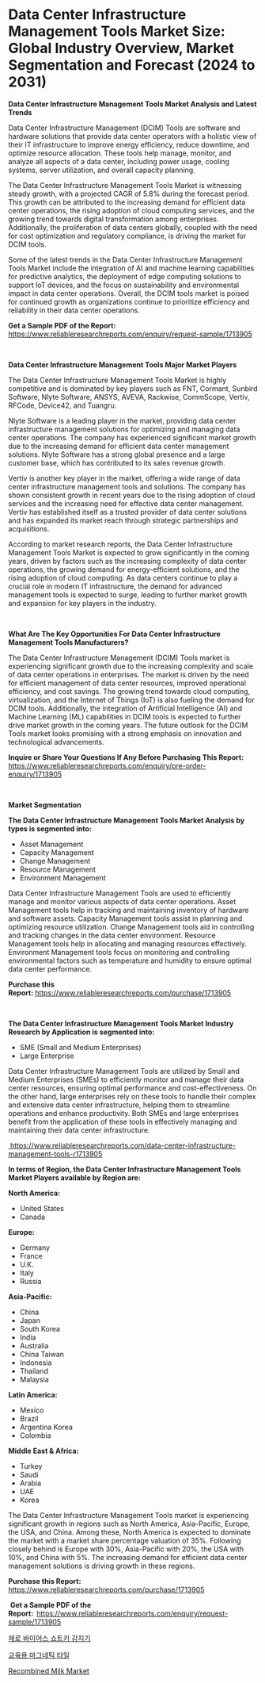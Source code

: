 <p><h1>Data Center Infrastructure Management Tools Market Size: Global Industry Overview, Market Segmentation and Forecast (2024 to 2031)</h1></p><p><strong>Data Center Infrastructure Management Tools Market Analysis and Latest Trends</strong></p>
<p><p>Data Center Infrastructure Management (DCIM) Tools are software and hardware solutions that provide data center operators with a holistic view of their IT infrastructure to improve energy efficiency, reduce downtime, and optimize resource allocation. These tools help manage, monitor, and analyze all aspects of a data center, including power usage, cooling systems, server utilization, and overall capacity planning.</p><p>The Data Center Infrastructure Management Tools Market is witnessing steady growth, with a projected CAGR of 5.8% during the forecast period. This growth can be attributed to the increasing demand for efficient data center operations, the rising adoption of cloud computing services, and the growing trend towards digital transformation among enterprises. Additionally, the proliferation of data centers globally, coupled with the need for cost optimization and regulatory compliance, is driving the market for DCIM tools.</p><p>Some of the latest trends in the Data Center Infrastructure Management Tools Market include the integration of AI and machine learning capabilities for predictive analytics, the deployment of edge computing solutions to support IoT devices, and the focus on sustainability and environmental impact in data center operations. Overall, the DCIM tools market is poised for continued growth as organizations continue to prioritize efficiency and reliability in their data center operations.</p></p>
<p><strong>Get a Sample PDF of the Report:&nbsp;</strong> <a href="https://www.reliableresearchreports.com/enquiry/request-sample/1713905">https://www.reliableresearchreports.com/enquiry/request-sample/1713905</a></p>
<p>&nbsp;</p>
<p><strong>Data Center Infrastructure Management Tools Major Market Players</strong></p>
<p><p>The Data Center Infrastructure Management Tools Market is highly competitive and is dominated by key players such as FNT, Cormant, Sunbird Software, Nlyte Software, ANSYS, AVEVA, Rackwise, CommScope, Vertiv, RFCode, Device42, and Tuangru.</p><p>Nlyte Software is a leading player in the market, providing data center infrastructure management solutions for optimizing and managing data center operations. The company has experienced significant market growth due to the increasing demand for efficient data center management solutions. Nlyte Software has a strong global presence and a large customer base, which has contributed to its sales revenue growth.</p><p>Vertiv is another key player in the market, offering a wide range of data center infrastructure management tools and solutions. The company has shown consistent growth in recent years due to the rising adoption of cloud services and the increasing need for effective data center management. Vertiv has established itself as a trusted provider of data center solutions and has expanded its market reach through strategic partnerships and acquisitions.</p><p>According to market research reports, the Data Center Infrastructure Management Tools Market is expected to grow significantly in the coming years, driven by factors such as the increasing complexity of data center operations, the growing demand for energy-efficient solutions, and the rising adoption of cloud computing. As data centers continue to play a crucial role in modern IT infrastructure, the demand for advanced management tools is expected to surge, leading to further market growth and expansion for key players in the industry.</p></p>
<p>&nbsp;</p>
<p><strong>What Are The Key Opportunities For Data Center Infrastructure Management Tools Manufacturers?</strong></p>
<p><p>The Data Center Infrastructure Management (DCIM) Tools market is experiencing significant growth due to the increasing complexity and scale of data center operations in enterprises. The market is driven by the need for efficient management of data center resources, improved operational efficiency, and cost savings. The growing trend towards cloud computing, virtualization, and the Internet of Things (IoT) is also fueling the demand for DCIM tools. Additionally, the integration of Artificial Intelligence (AI) and Machine Learning (ML) capabilities in DCIM tools is expected to further drive market growth in the coming years. The future outlook for the DCIM Tools market looks promising with a strong emphasis on innovation and technological advancements.</p></p>
<p><strong>Inquire or Share Your Questions If Any Before Purchasing This Report:</strong> <a href="https://www.reliableresearchreports.com/enquiry/pre-order-enquiry/1713905">https://www.reliableresearchreports.com/enquiry/pre-order-enquiry/1713905</a></p>
<p>&nbsp;</p>
<p><strong>Market Segmentation</strong></p>
<p><strong>The Data Center Infrastructure Management Tools Market Analysis by types is segmented into:</strong></p>
<p><ul><li>Asset Management</li><li>Capacity Management</li><li>Change Management</li><li>Resource Management</li><li>Environment Management</li></ul></p>
<p><p>Data Center Infrastructure Management Tools are used to efficiently manage and monitor various aspects of data center operations. Asset Management tools help in tracking and maintaining inventory of hardware and software assets. Capacity Management tools assist in planning and optimizing resource utilization. Change Management tools aid in controlling and tracking changes in the data center environment. Resource Management tools help in allocating and managing resources effectively. Environment Management tools focus on monitoring and controlling environmental factors such as temperature and humidity to ensure optimal data center performance.</p></p>
<p><strong>Purchase this Report:&nbsp;</strong><a href="https://www.reliableresearchreports.com/purchase/1713905">https://www.reliableresearchreports.com/purchase/1713905</a></p>
<p>&nbsp;</p>
<p><strong>The Data Center Infrastructure Management Tools Market Industry Research by Application is segmented into:</strong></p>
<p><ul><li>SME (Small and Medium Enterprises)</li><li>Large Enterprise</li></ul></p>
<p><p>Data Center Infrastructure Management Tools are utilized by Small and Medium Enterprises (SMEs) to efficiently monitor and manage their data center resources, ensuring optimal performance and cost-effectiveness. On the other hand, large enterprises rely on these tools to handle their complex and extensive data center infrastructure, helping them to streamline operations and enhance productivity. Both SMEs and large enterprises benefit from the application of these tools in effectively managing and maintaining their data center infrastructure.</p></p>
<p><a href="https://www.reliableresearchreports.com/data-center-infrastructure-management-tools-r1713905">&nbsp;https://www.reliableresearchreports.com/data-center-infrastructure-management-tools-r1713905</a></p>
<p><strong>In terms of Region, the Data Center Infrastructure Management Tools Market Players available by Region are:</strong></p>
<p>
    <p> <strong> North America: </strong>
        <ul>
            <li>United States</li>
            <li>Canada</li>
        </ul>
        </p> 
    <p> <strong> Europe: </strong>
        <ul>
            <li>Germany</li>
            <li>France</li>
            <li>U.K.</li>
            <li>Italy</li>
            <li>Russia</li>
        </ul>
        </p> 
    <p> <strong> Asia-Pacific: </strong>
        <ul>
            <li>China</li>
            <li>Japan</li>
            <li>South Korea</li>
            <li>India</li>
            <li>Australia</li>
            <li>China Taiwan</li>
            <li>Indonesia</li>
            <li>Thailand</li>
            <li>Malaysia</li>
        </ul>
        </p> 
    <p> <strong> Latin America: </strong>
        <ul>
            <li>Mexico</li>
            <li>Brazil</li>
            <li>Argentina Korea</li>
            <li>Colombia</li>
        </ul>
        </p> 
    <p> <strong> Middle East & Africa: </strong>
        <ul>
            <li>Turkey</li>
            <li>Saudi</li>
            <li>Arabia</li>
            <li>UAE</li>
            <li>Korea</li>
        </ul>
    </p>
    </p>
<p><p>The Data Center Infrastructure Management Tools market is experiencing significant growth in regions such as North America, Asia-Pacific, Europe, the USA, and China. Among these, North America is expected to dominate the market with a market share percentage valuation of 35%. Following closely behind is Europe with 30%, Asia-Pacific with 20%, the USA with 10%, and China with 5%. The increasing demand for efficient data center management solutions is driving growth in these regions.</p></p>
<p><strong>Purchase this Report: </strong><a href="https://www.reliableresearchreports.com/purchase/1713905">https://www.reliableresearchreports.com/purchase/1713905</a></p>
<p>&nbsp;<strong>Get a Sample PDF of the Report:&nbsp;&nbsp;</strong><a href="https://www.reliableresearchreports.com/enquiry/request-sample/1713905">https://www.reliableresearchreports.com/enquiry/request-sample/1713905</a></p>
<p><strong></strong></p>
<p><p><a href="https://medium.com/@thadnader1941/%EC%A0%9C%EB%A1%9C-%EB%B0%94%EC%9D%B4%EC%96%B4%EC%8A%A4-%EC%87%BC%ED%8A%B8%ED%82%A4-%ED%83%90%EC%A7%80%EA%B8%B0-%EC%8B%9C%EC%9E%A5-%EC%9C%A0%ED%98%95-%EC%9D%91%EC%9A%A9-%EB%B0%8F-%EC%A7%80%EB%A6%AC%EC%97%90-%EB%8C%80%ED%95%9C-%ED%8F%AC%EA%B4%84%EC%A0%81-%ED%8F%89%EA%B0%80-bb83debf81e5">제로 바이어스 쇼트키 감지기</a></p><p><a href="https://medium.com/@lilmama456456/2024%EB%85%84%EB%B6%80%ED%84%B0-2031%EB%85%84%EA%B9%8C%EC%A7%80%EC%9D%98-%EA%B5%90%EC%9C%A1%EC%9A%A9-%EC%9E%90%EC%84%9D-%ED%83%80%EC%9D%BC-%EC%8B%9C%EC%9E%A5-%EB%B6%84%EC%84%9D-%EB%B0%8F-%ED%81%AC%EA%B8%B0-%EC%A0%84%EB%A7%9D-a8b427181305">교육용 마그네틱 타일</a></p><p><a href="https://issuu.com/reportprime-2/docs/recombined-milk-market-size-2030.pptx">Recombined Milk Market</a></p></p>